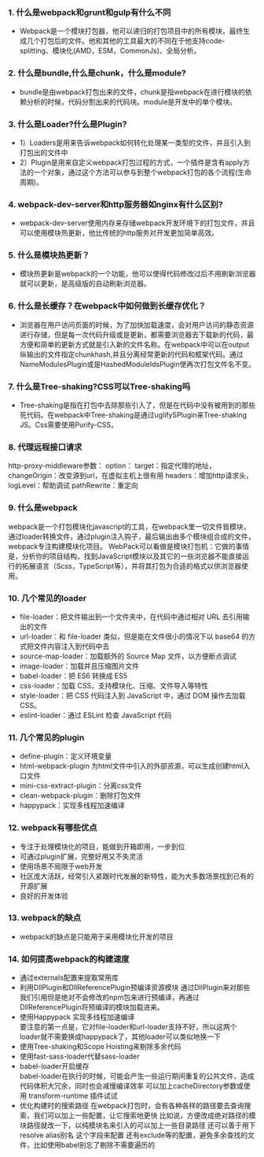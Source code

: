 ### 1. 什么是webpack和grunt和gulp有什么不同
* Webpack是一个模块打包器，他可以递归的打包项目中的所有模块，最终生成几个打包后的文件。他和其他的工具最大的不同在于他支持code-splitting、模块化(AMD，ESM，CommonJs)、全局分析。

### 2. 什么是bundle,什么是chunk，什么是module?
* bundle是由webpack打包出来的文件，chunk是指webpack在进行模块的依赖分析的时候，代码分割出来的代码块。module是开发中的单个模块。

### 3. 什么是Loader?什么是Plugin?
* 1）Loaders是用来告诉webpack如何转化处理某一类型的文件，并且引入到打包出的文件中
* 2）Plugin是用来自定义webpack打包过程的方式，一个插件是含有apply方法的一个对象，通过这个方法可以参与到整个webpack打包的各个流程(生命周期)。

### 4. webpack-dev-server和http服务器如nginx有什么区别?
* webpack-dev-server使用内存来存储webpack开发环境下的打包文件，并且可以使用模块热更新，他比传统的http服务对开发更加简单高效。

### 5. 什么是模块热更新？
* 模块热更新是webpack的一个功能，他可以使得代码修改过后不用刷新浏览器就可以更新，是高级版的自动刷新浏览器。

### 6. 什么是长缓存？在webpack中如何做到长缓存优化？
* 浏览器在用户访问页面的时候，为了加快加载速度，会对用户访问的静态资源进行存储，但是每一次代码升级或是更新，都需要浏览器去下载新的代码，最方便和简单的更新方式就是引入新的文件名称。在webpack中可以在output纵输出的文件指定chunkhash,并且分离经常更新的代码和框架代码。通过NameModulesPlugin或是HashedModuleIdsPlugin使再次打包文件名不变。

### 7. 什么是Tree-shaking?CSS可以Tree-shaking吗
* Tree-shaking是指在打包中去除那些引入了，但是在代码中没有被用到的那些死代码。在webpack中Tree-shaking是通过uglifySPlugin来Tree-shaking
JS。Css需要使用Purify-CSS。

### 8. 代理远程接口请求
http-proxy-middleware参数：
option：
    target：指定代理的地址，
    changeOrigin：改变源到url，在虚拟主机上很有用
    headers：增加http请求头，
    logLevel：帮助调试
    pathRewrite：重定向
    

### 9. 什么是webpack
webpack是一个打包模块化javascript的工具，在webpack里一切文件皆模块，通过loader转换文件，通过plugin注入钩子，最后输出由多个模块组合成的文件，webpack专注构建模块化项目。
WebPack可以看做是模块打包机：它做的事情是，分析你的项目结构，找到JavaScript模块以及其它的一些浏览器不能直接运行的拓展语言（Scss，TypeScript等），并将其打包为合适的格式以供浏览器使用。

### 10. 几个常见的loader
* file-loader：把文件输出到一个文件夹中，在代码中通过相对 URL 去引用输出的文件
* url-loader：和 file-loader 类似，但是能在文件很小的情况下以 base64 的方式把文件内容注入到代码中去
* source-map-loader：加载额外的 Source Map 文件，以方便断点调试
* image-loader：加载并且压缩图片文件
* babel-loader：把 ES6 转换成 ES5
* css-loader：加载 CSS，支持模块化、压缩、文件导入等特性
* style-loader：把 CSS 代码注入到 JavaScript 中，通过 DOM 操作去加载 CSS。
* eslint-loader：通过 ESLint 检查 JavaScript 代码

### 11. 几个常见的plugin
* define-plugin：定义环境变量
* html-webpack-plugin 为html文件中引入的外部资源，可以生成创建html入口文件
* mini-css-extract-plugin：分离css文件
* clean-webpack-plugin：删除打包文件
* happypack：实现多线程加速编译

### 12. webpack有哪些优点
* 专注于处理模块化的项目，能做到开箱即用，一步到位
* 可通过plugin扩展，完整好用又不失灵活
* 使用场景不局限于web开发
* 社区庞大活跃，经常引入紧跟时代发展的新特性，能为大多数场景找到已有的开源扩展
* 良好的开发体验

### 13. webpack的缺点
* webpack的缺点是只能用于采用模块化开发的项目

### 14. 如何提高webpack的构建速度
* 通过externals配置来提取常用库
* 利用DllPlugin和DllReferencePlugin预编译资源模块 通过DllPlugin来对那些我们引用但是绝对不会修改的npm包来进行预编译，再通过DllReferencePlugin将预编译的模块加载进来。
* 使用Happypack 实现多线程加速编译 <br>
要注意的第一点是，它对file-loader和url-loader支持不好，所以这两个loader就不需要换成happypack了，其他loader可以类似地换一下
* 使用Tree-shaking和Scope Hoisting来剔除多余代码
* 使用fast-sass-loader代替sass-loader
* babel-loader开启缓存<br>
babel-loader在执行的时候，可能会产生一些运行期间重复的公共文件，造成代码体积大冗余，同时也会减慢编译效率
可以加上cacheDirectory参数或使用 transform-runtime 插件试试
* 优化构建时的搜索路径
在webpack打包时，会有各种各样的路径要去查询搜索，我们可以加上一些配置，让它搜索地更快
比如说，方便改成绝对路径的模块路径就改一下，以纯模块名来引入的可以加上一些目录路径
还可以善于用下resolve alias别名 这个字段来配置
还有exclude等的配置，避免多余查找的文件，比如使用babel别忘了剔除不需要遍历的
